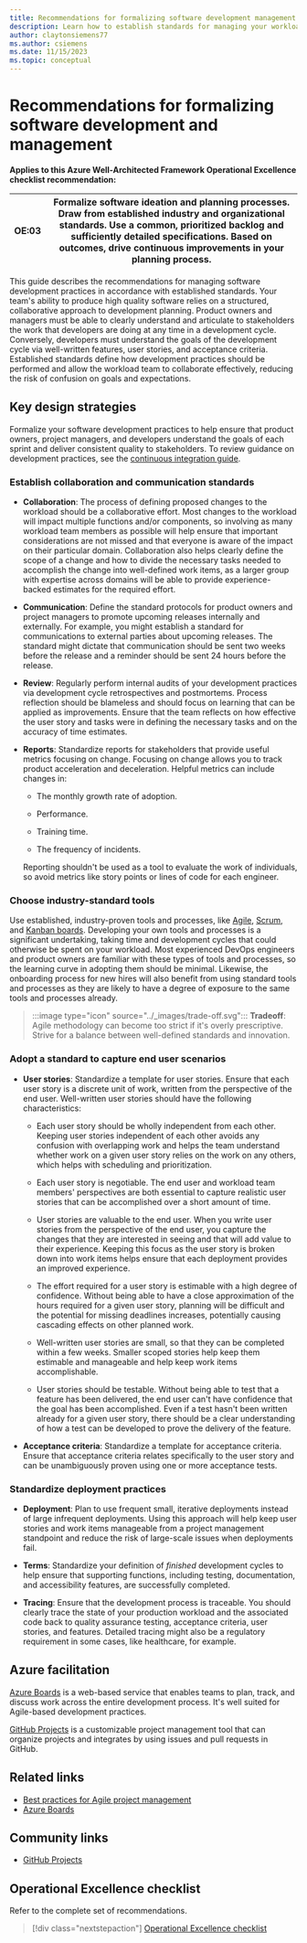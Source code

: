 ```yaml
---
title: Recommendations for formalizing software development management practices
description: Learn how to establish standards for managing your workload team's software development practices.
author: claytonsiemens77
ms.author: csiemens
ms.date: 11/15/2023
ms.topic: conceptual
---
```


# Recommendations for formalizing software development and management

**Applies to this Azure Well-Architected Framework Operational Excellence checklist recommendation:**

|**OE:03**| Formalize software ideation and planning processes. Draw from established industry and organizational standards. Use a common, prioritized backlog and sufficiently detailed specifications. Based on outcomes, drive continuous improvements in your planning process. |
|---|---|

This guide describes the recommendations for managing software development practices in accordance with established standards. Your team's ability to produce high quality software relies on a structured, collaborative approach to development planning. Product owners and managers must be able to clearly understand and articulate to stakeholders the work that developers are doing at any time in a development cycle. Conversely, developers must understand the goals of the development cycle via well-written features, user stories, and acceptance criteria. Established standards define how development practices should be performed and allow the workload team to collaborate effectively, reducing the risk of confusion on goals and expectations.

## Key design strategies

Formalize your software development practices to help ensure that product owners, project managers, and developers understand the goals of each sprint and deliver consistent quality to stakeholders.
 To review guidance on development practices, see the [continuous integration guide](release-engineering-continuous-integration.md).

### Establish collaboration and communication standards

- **Collaboration**: The process of defining proposed changes to the workload should be a collaborative effort. Most changes to the workload will impact multiple functions and/or components, so involving as many workload team members as possible will help ensure that important considerations are not missed and that everyone is aware of the impact on their particular domain. Collaboration also helps clearly define the scope of a change and how to divide the necessary tasks needed to accomplish the change into well-defined work items, as a larger group with expertise across domains will be able to provide experience-backed estimates for the required effort.

- **Communication**: Define the standard protocols for product owners and project managers to promote upcoming releases internally and externally. For example, you might establish a standard for communications to external parties about upcoming releases. The standard might dictate that communication should be sent two weeks before the release and a reminder should be sent 24 hours before the release.
- **Review**: Regularly perform internal audits of your development practices via development cycle retrospectives and postmortems. Process reflection should be blameless and should focus on learning that can be applied as improvements. Ensure that the team reflects on how effective the user story and tasks were in defining the necessary tasks and on the accuracy of time estimates.
- **Reports**: Standardize reports for stakeholders that provide useful metrics focusing on change. Focusing on change allows you to track product acceleration and deceleration. Helpful metrics can include changes in:

  - The monthly growth rate of adoption.

  - Performance.

  - Training time.

  - The frequency of incidents.

  Reporting shouldn't be used as a tool to evaluate the work of individuals, so avoid metrics like story points or lines of code for each engineer.

### Choose industry-standard tools

Use established, industry-proven tools and processes, like [Agile](/devops/plan/what-is-agile-development), [Scrum](/devops/plan/what-is-scrum), and [Kanban boards](/devops/plan/what-is-kanban). Developing your own tools and processes is a significant undertaking, taking time and development cycles that could otherwise be spent on your workload. Most experienced DevOps engineers and product owners are familiar with these types of tools and processes, so the learning curve in adopting them should be minimal. Likewise, the onboarding process for new hires will also benefit from using standard tools and processes as they are likely to have a degree of exposure to the same tools and processes already.

> :::image type="icon" source="../_images/trade-off.svg"::: **Tradeoff**: Agile methodology can become too strict if it's overly prescriptive. Strive for a balance between well-defined standards and innovation.

### Adopt a standard to capture end user scenarios

- **User stories**: Standardize a template for user stories. Ensure that each user story is a discrete unit of work, written from the perspective of the end user. Well-written user stories should have the following characteristics:
  - Each user story should be wholly independent from each other. Keeping user stories independent of each other avoids any confusion with overlapping work and helps the team understand whether work on a given user story relies on the work on any others, which helps with scheduling and prioritization.

  - Each user story is negotiable. The end user and workload team members' perspectives are both essential to capture realistic user stories that can be accomplished over a short amount of time.

  - User stories are valuable to the end user. When you write user stories from the perspective of the end user, you capture the changes that they are interested in seeing and that will add value to their experience. Keeping this focus as the user story is broken down into work items helps ensure that each deployment provides an improved experience.

  - The effort required for a user story is estimable with a high degree of confidence. Without being able to have a close approximation of the hours required for a given user story, planning will be difficult and the potential for missing deadlines increases, potentially causing cascading effects on other planned work.

  - Well-written user stories are small, so that they can be completed within a few weeks. Smaller scoped stories help keep them estimable and manageable and help keep work items accomplishable.

  - User stories should be testable. Without being able to test that a feature has been delivered, the end user can't have confidence that the goal has been accomplished. Even if a test hasn't been written already for a given user story, there should be a clear understanding of how a test can be developed to prove the delivery of the feature.

- **Acceptance criteria**: Standardize a template for acceptance criteria. Ensure that acceptance criteria relates specifically to the user story and can be unambiguously proven using one or more acceptance tests.

### Standardize deployment practices

- **Deployment**: Plan to use frequent small, iterative deployments instead of large infrequent deployments. Using this approach will help keep user stories and work items manageable from a project management standpoint and reduce the risk of large-scale issues when deployments fail.  

- **Terms**: Standardize your definition of *finished* development cycles to help ensure that supporting functions, including testing, documentation, and accessibility features, are successfully completed.

- **Tracing**: Ensure that the development process is traceable. You should clearly trace the state of your production workload and the associated code back to quality assurance testing, acceptance criteria, user stories, and features. Detailed tracing might also be a regulatory requirement in some cases, like healthcare, for example.

## Azure facilitation

[Azure Boards](/azure/devops/boards/get-started/what-is-azure-boards) is a web-based service that enables teams to plan, track, and discuss work across the entire development process. It's well suited for Agile-based development practices.

[GitHub Projects](https://docs.github.com/en/issues/planning-and-tracking-with-projects/learning-about-projects/about-projects) is a customizable project management tool that can organize projects and integrates by using issues and pull requests in GitHub.

## Related links

- [Best practices for Agile project management](/azure/devops/boards/best-practices-agile-project-management)
- [Azure Boards](/azure/devops/boards/get-started/what-is-azure-boards)

## Community links

- [GitHub Projects](https://docs.github.com/issues/planning-and-tracking-with-projects/learning-about-projects/about-projects)

## Operational Excellence checklist

Refer to the complete set of recommendations.

> [!div class="nextstepaction"]
> [Operational Excellence checklist](checklist.md)
